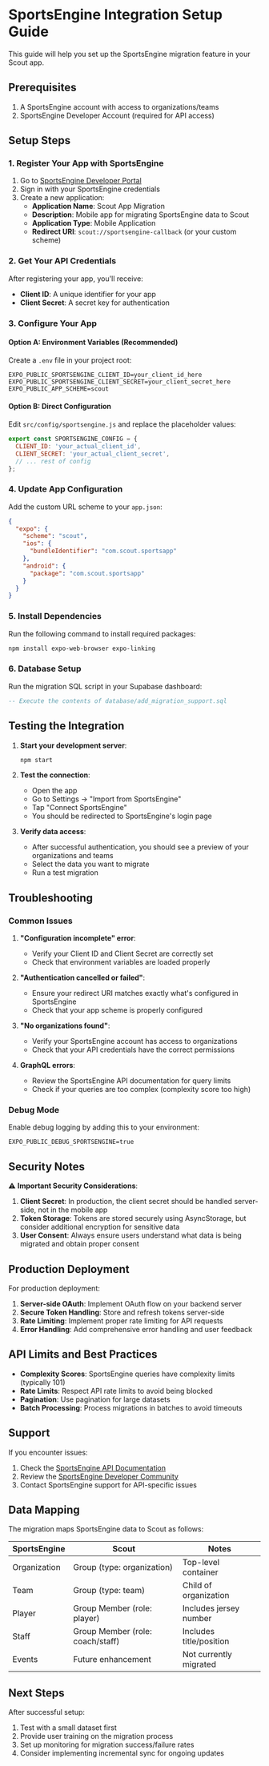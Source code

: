 # SportsEngine Integration Setup Guide

This guide will help you set up the SportsEngine migration feature in your Scout app.

## Prerequisites

1. A SportsEngine account with access to organizations/teams
2. SportsEngine Developer Account (required for API access)

## Setup Steps

### 1. Register Your App with SportsEngine

1. Go to [SportsEngine Developer Portal](https://developer.sportsengine.com/)
2. Sign in with your SportsEngine credentials
3. Create a new application:
   - **Application Name**: Scout App Migration
   - **Description**: Mobile app for migrating SportsEngine data to Scout
   - **Application Type**: Mobile Application
   - **Redirect URI**: `scout://sportsengine-callback` (or your custom scheme)

### 2. Get Your API Credentials

After registering your app, you'll receive:
- **Client ID**: A unique identifier for your app
- **Client Secret**: A secret key for authentication

### 3. Configure Your App

#### Option A: Environment Variables (Recommended)
Create a `.env` file in your project root:

```env
EXPO_PUBLIC_SPORTSENGINE_CLIENT_ID=your_client_id_here
EXPO_PUBLIC_SPORTSENGINE_CLIENT_SECRET=your_client_secret_here
EXPO_PUBLIC_APP_SCHEME=scout
```

#### Option B: Direct Configuration
Edit `src/config/sportsengine.js` and replace the placeholder values:

```javascript
export const SPORTSENGINE_CONFIG = {
  CLIENT_ID: 'your_actual_client_id',
  CLIENT_SECRET: 'your_actual_client_secret',
  // ... rest of config
};
```

### 4. Update App Configuration

Add the custom URL scheme to your `app.json`:

```json
{
  "expo": {
    "scheme": "scout",
    "ios": {
      "bundleIdentifier": "com.scout.sportsapp"
    },
    "android": {
      "package": "com.scout.sportsapp"
    }
  }
}
```

### 5. Install Dependencies

Run the following command to install required packages:

```bash
npm install expo-web-browser expo-linking
```

### 6. Database Setup

Run the migration SQL script in your Supabase dashboard:

```sql
-- Execute the contents of database/add_migration_support.sql
```

## Testing the Integration

1. **Start your development server**:
   ```bash
   npm start
   ```

2. **Test the connection**:
   - Open the app
   - Go to Settings → "Import from SportsEngine"
   - Tap "Connect SportsEngine"
   - You should be redirected to SportsEngine's login page

3. **Verify data access**:
   - After successful authentication, you should see a preview of your organizations and teams
   - Select the data you want to migrate
   - Run a test migration

## Troubleshooting

### Common Issues

1. **"Configuration incomplete" error**:
   - Verify your Client ID and Client Secret are correctly set
   - Check that environment variables are loaded properly

2. **"Authentication cancelled or failed"**:
   - Ensure your redirect URI matches exactly what's configured in SportsEngine
   - Check that your app scheme is properly configured

3. **"No organizations found"**:
   - Verify your SportsEngine account has access to organizations
   - Check that your API credentials have the correct permissions

4. **GraphQL errors**:
   - Review the SportsEngine API documentation for query limits
   - Check if your queries are too complex (complexity score too high)

### Debug Mode

Enable debug logging by adding this to your environment:

```env
EXPO_PUBLIC_DEBUG_SPORTSENGINE=true
```

## Security Notes

⚠️ **Important Security Considerations**:

1. **Client Secret**: In production, the client secret should be handled server-side, not in the mobile app
2. **Token Storage**: Tokens are stored securely using AsyncStorage, but consider additional encryption for sensitive data
3. **User Consent**: Always ensure users understand what data is being migrated and obtain proper consent

## Production Deployment

For production deployment:

1. **Server-side OAuth**: Implement OAuth flow on your backend server
2. **Secure Token Handling**: Store and refresh tokens server-side
3. **Rate Limiting**: Implement proper rate limiting for API requests
4. **Error Handling**: Add comprehensive error handling and user feedback

## API Limits and Best Practices

- **Complexity Scores**: SportsEngine queries have complexity limits (typically 101)
- **Rate Limits**: Respect API rate limits to avoid being blocked
- **Pagination**: Use pagination for large datasets
- **Batch Processing**: Process migrations in batches to avoid timeouts

## Support

If you encounter issues:

1. Check the [SportsEngine API Documentation](https://help.sportsengine.com/en/sections/8225304-api)
2. Review the [SportsEngine Developer Community](https://developer.sportsengine.com/)
3. Contact SportsEngine support for API-specific issues

## Data Mapping

The migration maps SportsEngine data to Scout as follows:

| SportsEngine | Scout | Notes |
|--------------|-------|-------|
| Organization | Group (type: organization) | Top-level container |
| Team | Group (type: team) | Child of organization |
| Player | Group Member (role: player) | Includes jersey number |
| Staff | Group Member (role: coach/staff) | Includes title/position |
| Events | Future enhancement | Not currently migrated |

## Next Steps

After successful setup:

1. Test with a small dataset first
2. Provide user training on the migration process
3. Set up monitoring for migration success/failure rates
4. Consider implementing incremental sync for ongoing updates
